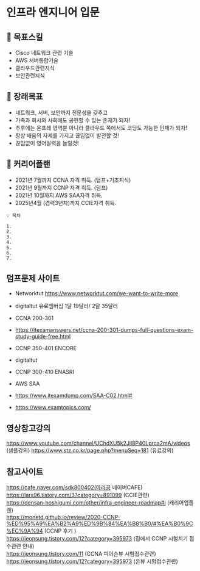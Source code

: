# 인프라 엔지니어 입문


## **🧰 목표스킬**

- Cisco 네트워크 관련 기술
- AWS 서버통합기술
- 클라우드관련지식
- 보안관련지식


## **👀 장래목표**
- 네트워크, 서버, 보안까지 전문성을 갖추고
- 가족과 회사와 사회에도 공헌할 수 있는 존재가 되자!
- 추후에는 온프레 영역뿐 아니라 클라우드 쪽에서도 코딩도 가능한 인재가 되자!
- 항상 배움의 자세를 가지고 끊임없이 발전할 것!
- 끊임없이 영어실력을 늘릴것!


## **📅 커리어플랜**

- 2021년 7월까지 CCNA 자격 취득. (덤프+기초지식)
- 2021년 9월까지 CCNP 자격 취득. (덤프)
- 2021년 10월까지 AWS SAA자격 취득.
- 2025년4월 (경력3년차)까지 CCIE자격 취득.

```
💡 목차

1. 
2. 
3. 
4. 
5. 
6. 
7. 
```

## 덤프문제 사이트
* Networktut https://www.networktut.com/we-want-to-write-more
- digitaltut 유료멤버십 1달 19달러/ 2달 35달러

- CCNA 200-301
- https://itexamanswers.net/ccna-200-301-dumps-full-questions-exam-study-guide-free.html

- CCNP 350-401 ENCORE
- digitaltut

- CCNP 300-410 ENASRI

- AWS SAA
- https://www.itexamdump.com/SAA-C02.html#
- https://www.examtopics.com/


## 영상참고강의
https://www.youtube.com/channel/UChdXU5k2Jll8P40Lprca2mA/videos (샘플강의)
https://www.stz.co.kr/page.php?menuSeq=181 (유료강의)


## 참고사이트
https://cafe.naver.com/sdk800402(아라공 네이버CAFE)   
https://lars96.tistory.com/3?category=891099 (CCIE관련)   
https://densan-hoshigumi.com/other/infra-engineer-roadmap#i (캐리어업플랜)   
https://monetd.github.io/review/2020-CCNP-%ED%95%A9%EA%B2%A9%ED%9B%84%EA%B8%B0/#%EA%B0%9C%EC%9A%94 (CCNP 후기 )   
https://jeonsung.tistory.com/12?category=395973 (집에서 CCNP 시험치기  접수관련 안내)   
https://jeonsung.tistory.com/11 (CCNA 피어슨뷰 시험접수관련)   
https://jeonsung.tistory.com/12?category=395973 (온뷰 시험접수관련)   



